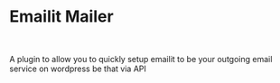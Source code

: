 Emailit Mailer
=========

 

A plugin to allow you to quickly setup emailit to be your outgoing email service
on wordpress be that via API
 
 
